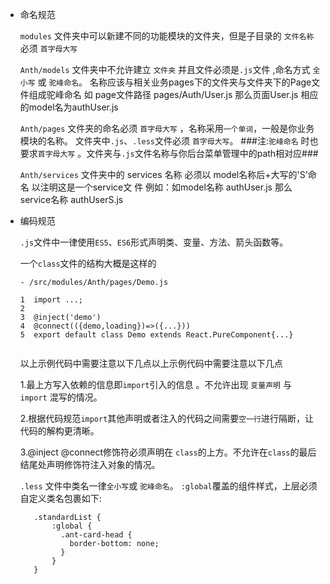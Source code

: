 
  *   命名规范

       `modules`
        文件夹中可以新建不同的功能模块的文件夹，但是子目录的 `文件名称` 必须 `首字母大写`

       `Anth/models`
        文件夹中不允许建立 `文件夹` 并且文件必须是`.js`文件 ,命名方式 `全小写` 或 `驼峰命名`。
        名称应该与相关业务pages下的文件夹与文件夹下的Page文件组成驼峰命名 如 page文件路径 pages/Auth/User.js  那么页面User.js 相应的model名为authUser.js
       
       `Anth/pages` 文件夹的命名必须 `首字母大写` ，名称采用`一个单词`，一般是你业务模块的名称。
        文件夹中`.js`、`.less`文件必须 `首字母大写`。 ###注:`驼峰命名`  时也要求`首字母大写` 。文件夹与`.js`文件名称与你后台菜单管理中的path相对应### 
               
       `Anth/services` 文件夹中的 services 名称 必须以 model名称后+大写的'S'命名 以注明这是一个service文   件 例如：如model名称 authUser.js 那么service名称 authUserS.js
 
  *   编码规范
  
        `.js`文件中一律使用`ES5`、`ES6`形式声明类、变量、方法、箭头函数等。
        
        一个`class`文件的结构大概是这样的

        ```
        - /src/modules/Anth/pages/Demo.js
        
        1  import ...;
        2
        3  @inject('demo')
        4  @connect(({demo,loading})=>({...}))
        5  export default class Demo extends React.PureComponent{...}
          
        ```

        以上示例代码中需要注意以下几点以上示例代码中需要注意以下几点
        
        1.最上方写入依赖的信息即`import`引入的信息 。不允许出现 `变量声明` 与 `import` 混写的情况。

        2.根据代码规范`import`其他声明或者注入的代码之间需要`空一行`进行隔断，让代码的解构更清晰。
          
        3.@inject @connect修饰符必须声明在 `class`的上方。不允许在`class`的最后结尾处声明修饰符注入对象的情况。
         
        
          
        `.less` 文件中类名一律`全小写`或 `驼峰命名`。 `:global`覆盖的组件样式，上层必须自定义类名包裹如下:


         ```
            .standardList {
                :global {
                  .ant-card-head {
                    border-bottom: none;
                  }
                }
            }

         ```
